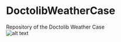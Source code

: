 # DoctolibWeatherCase
Repository of the Doctolib Weather Case<br />
![alt text](https://i.imgur.com/2Pc940A.png)

